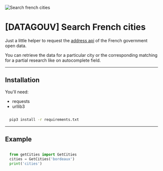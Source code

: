 ![Search french cities](https://repository-images.githubusercontent.com/279354946/9952fe80-c5bf-11ea-8796-12a17f6c879e)

# [DATAGOUV] Search French cities

Just a little helper to request the [address api](https://geo.api.gouv.fr/adresse) of the French government open data.

You can retrieve the data for a particular city or the corresponding matching for a partial research like on autocomplete field.

---

## Installation 

You'll need: 
* requests
* urllib3

```bash

  pip3 install -r requirements.txt
```

---

## Example 

```python

  from getCities import GetCities
  cities = GetCities('bordeaux')
  print('cities')
```
